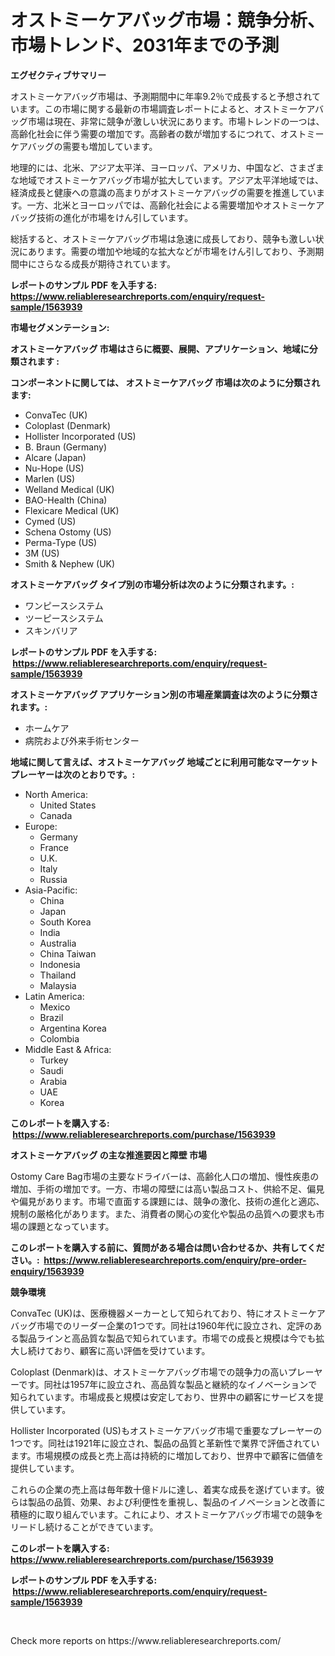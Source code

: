 <p><h1>オストミーケアバッグ市場：競争分析、市場トレンド、2031年までの予測</h1></p><p><strong>エグゼクティブサマリー</strong></p>
<p><p>オストミーケアバッグ市場は、予測期間中に年率9.2％で成長すると予想されています。この市場に関する最新の市場調査レポートによると、オストミーケアバッグ市場は現在、非常に競争が激しい状況にあります。市場トレンドの一つは、高齢化社会に伴う需要の増加です。高齢者の数が増加するにつれて、オストミーケアバッグの需要も増加しています。</p><p>地理的には、北米、アジア太平洋、ヨーロッパ、アメリカ、中国など、さまざまな地域でオストミーケアバッグ市場が拡大しています。アジア太平洋地域では、経済成長と健康への意識の高まりがオストミーケアバッグの需要を推進しています。一方、北米とヨーロッパでは、高齢化社会による需要増加やオストミーケアバッグ技術の進化が市場をけん引しています。</p><p>総括すると、オストミーケアバッグ市場は急速に成長しており、競争も激しい状況にあります。需要の増加や地域的な拡大などが市場をけん引しており、予測期間中にさらなる成長が期待されています。</p></p>
<p><strong>レポートのサンプル PDF を入手する: <a href="https://www.reliableresearchreports.com/enquiry/request-sample/1563939">https://www.reliableresearchreports.com/enquiry/request-sample/1563939</a></strong></p>
<p><strong>市場セグメンテーション:</strong></p>
<p><strong> オストミーケアバッグ 市場はさらに概要、展開、アプリケーション、地域に分類されます :</strong></p>
<p><strong>コンポーネントに関しては、 オストミーケアバッグ 市場は次のように分類されます: &nbsp;</strong></p>
<p><ul><li>ConvaTec (UK)</li><li>Coloplast (Denmark)</li><li>Hollister Incorporated (US)</li><li>B. Braun (Germany)</li><li>Alcare (Japan)</li><li>Nu-Hope (US)</li><li>Marlen (US)</li><li>Welland Medical (UK)</li><li>BAO-Health (China)</li><li>Flexicare Medical (UK)</li><li>Cymed (US)</li><li>Schena Ostomy (US)</li><li>Perma-Type (US)</li><li>3M (US)</li><li>Smith & Nephew (UK)</li></ul></p>
<p><strong> オストミーケアバッグ タイプ別の市場分析は次のように分類されます。:</strong></p>
<p><ul><li>ワンピースシステム</li><li>ツーピースシステム</li><li>スキンバリア</li></ul></p>
<p><strong>レポートのサンプル PDF を入手する: &nbsp;<a href="https://www.reliableresearchreports.com/enquiry/request-sample/1563939">https://www.reliableresearchreports.com/enquiry/request-sample/1563939</a></strong></p>
<p><strong> オストミーケアバッグ アプリケーション別の市場産業調査は次のように分類されます。:</strong></p>
<p><ul><li>ホームケア</li><li>病院および外来手術センター</li></ul></p>
<p><strong>地域に関して言えば、オストミーケアバッグ 地域ごとに利用可能なマーケットプレーヤーは次のとおりです。:</strong></p>
<p><ul>
    <li>
        North America:
        <ul>
            <li>United States</li>
            <li>Canada</li>
        </ul>
    </li>
    <li>
        Europe:
        <ul>
            <li>Germany</li>
            <li>France</li>
            <li>U.K.</li>
            <li>Italy</li>
            <li>Russia</li>
        </ul>
    </li>
    <li>
        Asia-Pacific:
        <ul>
            <li>China</li>
            <li>Japan</li>
            <li>South Korea</li>
            <li>India</li>
            <li>Australia</li>
            <li>China Taiwan</li>
            <li>Indonesia</li>
            <li>Thailand</li>
            <li>Malaysia</li>
        </ul>
    </li>
    <li>
        Latin America:
        <ul>
            <li>Mexico</li>
            <li>Brazil</li>
            <li>Argentina Korea</li>
            <li>Colombia</li>
        </ul>
    </li>
    <li>
        Middle East & Africa:
        <ul>
            <li>Turkey</li>
            <li>Saudi</li>
            <li>Arabia</li>
            <li>UAE</li>
            <li>Korea</li>
        </ul>
    </li>
    </ul></p>
<p><strong>このレポートを購入する: &nbsp;<a href="https://www.reliableresearchreports.com/purchase/1563939">https://www.reliableresearchreports.com/purchase/1563939</a></strong></p>
<p><strong>オストミーケアバッグ の主な推進要因と障壁 市場</strong></p>
<p><p>Ostomy Care Bag市場の主要なドライバーは、高齢化人口の増加、慢性疾患の増加、手術の増加です。一方、市場の障壁には高い製品コスト、供給不足、偏見や偏見があります。市場で直面する課題には、競争の激化、技術の進化と適応、規制の厳格化があります。また、消費者の関心の変化や製品の品質への要求も市場の課題となっています。</p></p>
<p><strong>このレポートを購入する前に、質問がある場合は問い合わせるか、共有してください。:&nbsp; <a href="https://www.reliableresearchreports.com/enquiry/pre-order-enquiry/1563939">https://www.reliableresearchreports.com/enquiry/pre-order-enquiry/1563939</a></strong></p>
<p><strong>競争環境</strong></p>
<p><p>ConvaTec (UK)は、医療機器メーカーとして知られており、特にオストミーケアバッグ市場でのリーダー企業の1つです。同社は1960年代に設立され、定評のある製品ラインと高品質な製品で知られています。市場での成長と規模は今でも拡大し続けており、顧客に高い評価を受けています。</p><p>Coloplast (Denmark)は、オストミーケアバッグ市場での競争力の高いプレーヤーです。同社は1957年に設立され、高品質な製品と継続的なイノベーションで知られています。市場成長と規模は安定しており、世界中の顧客にサービスを提供しています。</p><p>Hollister Incorporated (US)もオストミーケアバッグ市場で重要なプレーヤーの1つです。同社は1921年に設立され、製品の品質と革新性で業界で評価されています。市場規模の成長と売上高は持続的に増加しており、世界中で顧客に価値を提供しています。</p><p>これらの企業の売上高は毎年数十億ドルに達し、着実な成長を遂げています。彼らは製品の品質、効果、および利便性を重視し、製品のイノベーションと改善に積極的に取り組んでいます。これにより、オストミーケアバッグ市場での競争をリードし続けることができています。</p></p>
<p><strong>このレポートを購入する: &nbsp; <a href="https://www.reliableresearchreports.com/purchase/1563939">https://www.reliableresearchreports.com/purchase/1563939</a></strong></p>
<p><strong>レポートのサンプル PDF を入手する: &nbsp;<a href="https://www.reliableresearchreports.com/enquiry/request-sample/1563939">https://www.reliableresearchreports.com/enquiry/request-sample/1563939</a></strong><strong></strong></p>
<p>&nbsp;</p>
<p>Check more reports on https://www.reliableresearchreports.com/</p>